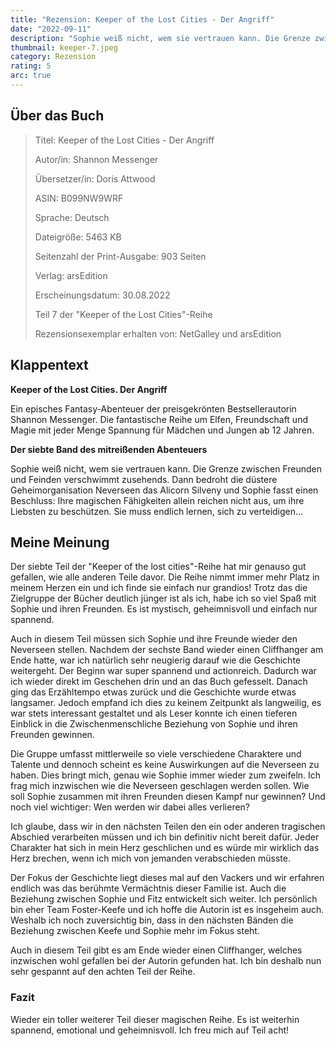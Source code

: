 ```yaml
---
title: "Rezension: Keeper of the Lost Cities - Der Angriff"
date: "2022-09-11"
description: "Sophie weiß nicht, wem sie vertrauen kann. Die Grenze zwischen Freunden und Feinden verschwimmt zusehends. Dann bedroht die düstere Geheimorganisation Neverseen das Alicorn Silveny und Sophie fasst einen Beschluss: Ihre magischen Fähigkeiten allein reichen nicht aus, um ihre Liebsten zu beschützen. Sie muss endlich lernen, sich zu verteidigen..."
thumbnail: keeper-7.jpeg
category: Rezension
rating: 5
arc: true
---
```


## Über das Buch
> Titel: Keeper of the Lost Cities - Der Angriff
>
> Autor/in: Shannon Messenger
>
> Übersetzer/in: Doris Attwood
>
> ASIN: B099NW9WRF
>
> Sprache: Deutsch
>
> Dateigröße: 5463 KB
>
> Seitenzahl der Print-Ausgabe: 903 Seiten
>
> Verlag: arsEdition
>
> Erscheinungsdatum: 30.08.2022
>
> Teil 7 der "Keeper of the Lost Cities"-Reihe
>
> Rezensionsexemplar erhalten von: NetGalley und arsEdition

## Klappentext
**Keeper of the Lost Cities. Der Angriff**

Ein episches Fantasy-Abenteuer der preisgekrönten Bestsellerautorin Shannon Messenger. Die fantastische Reihe um Elfen, Freundschaft und Magie mit jeder Menge Spannung für Mädchen und Jungen ab 12 Jahren.    

**Der siebte Band des mitreißenden Abenteuers**

Sophie weiß nicht, wem sie vertrauen kann. Die Grenze zwischen Freunden und Feinden verschwimmt zusehends. Dann bedroht die düstere Geheimorganisation Neverseen das Alicorn Silveny und Sophie fasst einen Beschluss: Ihre magischen Fähigkeiten allein reichen nicht aus, um ihre Liebsten zu beschützen. Sie muss endlich lernen, sich zu verteidigen...

## Meine Meinung
Der siebte Teil der "Keeper of the lost cities"-Reihe hat mir genauso gut gefallen, wie alle anderen Teile davor. Die Reihe nimmt immer mehr Platz in meinem Herzen ein und ich finde sie einfach nur grandios! Trotz das die Zielgruppe der Bücher deutlich jünger ist als ich, habe ich so viel Spaß mit Sophie und ihren Freunden. Es ist mystisch, geheimnisvoll und einfach nur spannend.

Auch in diesem Teil müssen sich Sophie und ihre Freunde wieder den Neverseen stellen. Nachdem der sechste Band wieder einen Cliffhanger am Ende hatte, war ich natürlich sehr neugierig darauf wie die Geschichte weitergeht. Der Beginn war super spannend und actionreich. Dadurch war ich wieder direkt im Geschehen drin und an das Buch gefesselt. Danach ging das Erzähltempo etwas zurück und die Geschichte wurde etwas langsamer. Jedoch empfand ich dies zu keinem Zeitpunkt als langweilig, es war stets interessant gestaltet und als Leser konnte ich einen tieferen Einblick in die Zwischenmenschliche Beziehung von Sophie und ihren Freunden gewinnen.

Die Gruppe umfasst mittlerweile so viele verschiedene Charaktere und Talente und dennoch scheint es keine Auswirkungen auf die Neverseen zu haben. Dies bringt mich, genau wie Sophie immer wieder zum zweifeln. Ich frag mich inzwischen wie die Neverseen geschlagen werden sollen. Wie soll Sophie zusammen mit ihren Freunden diesen Kampf nur gewinnen? Und noch viel wichtiger: Wen werden wir dabei alles verlieren?

Ich glaube, dass wir in den nächsten Teilen den ein oder anderen tragischen Abschied verarbeiten müssen und ich bin definitiv nicht bereit dafür. Jeder Charakter hat sich in mein Herz geschlichen und es würde mir wirklich das Herz brechen, wenn ich mich von jemanden verabschieden müsste.

Der Fokus der Geschichte liegt dieses mal auf den Vackers und wir erfahren endlich was das berühmte Vermächtnis dieser Familie ist. Auch die Beziehung zwischen Sophie und Fitz entwickelt sich weiter. Ich persönlich bin eher Team Foster-Keefe und ich hoffe die Autorin ist es insgeheim auch. Weshalb ich noch zuversichtig bin, dass in den nächsten Bänden die Beziehung zwischen Keefe und Sophie mehr im Fokus steht.

Auch in diesem Teil gibt es am Ende wieder einen Cliffhanger, welches inzwischen wohl gefallen bei der Autorin gefunden hat. Ich bin deshalb nun sehr gespannt auf den achten Teil der Reihe.

### Fazit
Wieder ein toller weiterer Teil dieser magischen Reihe. Es ist weiterhin spannend, emotional und geheimnisvoll. Ich freu mich auf Teil acht!